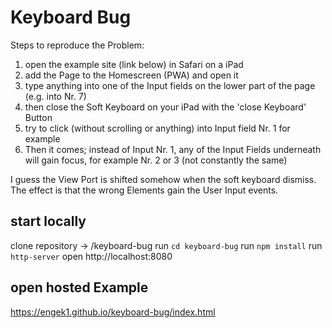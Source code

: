 # Keyboard Bug
Steps to reproduce the Problem:
  1.  open the example site (link below) in Safari on a iPad
  2.  add the Page to the Homescreen (PWA) and open it
  3.  type anything into one of the Input fields on the lower part of the page (e.g. into Nr. 7)
  4.  then close the Soft Keyboard on your iPad with the 'close Keyboard' Button
  5.  try to click (without scrolling or anything) into Input field Nr. 1 for example
  6.  Then it comes; instead of Input Nr. 1, any of the Input Fields underneath will gain focus, for example Nr. 2 or 3 (not constantly the same)

I guess the View Port is shifted somehow when the soft keyboard dismiss. The effect is that the wrong Elements gain the User Input events.

## start locally

clone repository -> /keyboard-bug
run `cd keyboard-bug`
run `npm install`
run `http-server`
open http://localhost:8080

## open hosted Example

https://engek1.github.io/keyboard-bug/index.html
